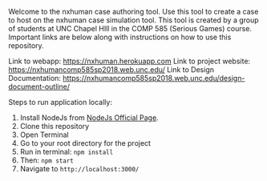 Welcome to the nxhuman case authoring tool. Use this tool to create a case to host on the
nxhuman case simulation tool. This tool is created by a group of students at UNC Chapel HIll
in the COMP 585 (Serious Games) course.  Important links are below along with instructions on
how to use this repository. 

Link to webapp: https://nxhuman.herokuapp.com
Link to project website: https://nxhumancomp585sp2018.web.unc.edu/
Link to Design Documentation: https://nxhumancomp585sp2018.web.unc.edu/design-document-outline/

Steps to run application locally:

1. Install NodeJs from [NodeJs Official Page](https://nodejs.org/en).
2. Clone this repository
2. Open Terminal
3. Go to your root directory for the project
4. Run in terminal: `npm install`
5. Then: `npm start`
6. Navigate to `http://localhost:3000/`



